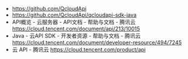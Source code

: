 
* https://github.com/QcloudApi
* https://github.com/QcloudApi/qcloudapi-sdk-java
* API概览 - 云服务器 - API文档 - 帮助与文档 - 腾讯云 
  https://cloud.tencent.com/document/api/213/10015
* Java - 云API SDK - 开发者资源 - 帮助与文档 - 腾讯云 
  https://cloud.tencent.com/document/developer-resource/494/7245
* 云 API - 腾讯云 
  https://cloud.tencent.com/product/api